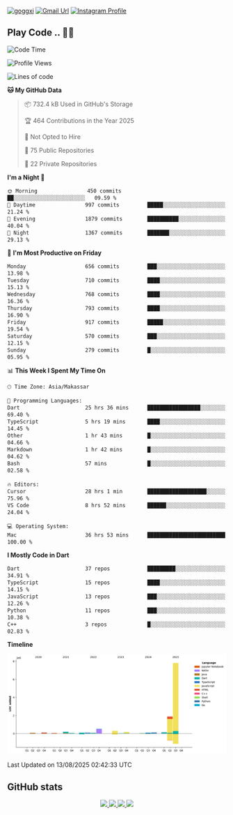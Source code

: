 [![goggxi](https://img.shields.io/badge/Portofolio-Goggxi-orange)](https://goggxi.github.io)
[![Gmail Url](https://img.shields.io/twitter/url?label=Goggxi@gmail.com&logo=gmail&style=social&url=http%3A%2F%2Fmailto%3Acontact.Goggxi@gmail.com)](mailto:Goggxi@gmail.com) [![Instagram Profile](https://img.shields.io/twitter/url?label=moh_rifkan&logo=instagram&style=social&url=https://www.instagram.com/moh_rifkan/)](https://www.instagram.com/moh_rifkan/)

## Play Code .. 💬🚀

<!-- [![Moh Rifkan GitHub stats](https://github-readme-stats.vercel.app/api?username=goggxi&count_private=true&show_icons=true&theme=dracula&custom_title=Goggxi%20Statistic%20🚀)](https://github.com/goggxi/goggxi)

[![Top Langs](https://github-readme-stats.vercel.app/api/top-langs/?username=goggxi&langs_count=8&layout=compact&show_icons=true&theme=dracula)](https://github.com/goggxi/goggxi) -->

<!--START_SECTION:waka-->
![Code Time](http://img.shields.io/badge/Code%20Time-4%2C446%20hrs%2054%20mins-blue)

![Profile Views](http://img.shields.io/badge/Profile%20Views-0-blue)

![Lines of code](https://img.shields.io/badge/From%20Hello%20World%20I%27ve%20Written-11.8%20million%20lines%20of%20code-blue)

**🐱 My GitHub Data** 

> 📦 732.4 kB Used in GitHub's Storage 
 > 
> 🏆 464 Contributions in the Year 2025
 > 
> 🚫 Not Opted to Hire
 > 
> 📜 75 Public Repositories 
 > 
> 🔑 22 Private Repositories 
 > 
**I'm a Night 🦉** 

```text
🌞 Morning                450 commits         ██░░░░░░░░░░░░░░░░░░░░░░░   09.59 % 
🌆 Daytime                997 commits         █████░░░░░░░░░░░░░░░░░░░░   21.24 % 
🌃 Evening                1879 commits        ██████████░░░░░░░░░░░░░░░   40.04 % 
🌙 Night                  1367 commits        ███████░░░░░░░░░░░░░░░░░░   29.13 % 
```
📅 **I'm Most Productive on Friday** 

```text
Monday                   656 commits         ███░░░░░░░░░░░░░░░░░░░░░░   13.98 % 
Tuesday                  710 commits         ████░░░░░░░░░░░░░░░░░░░░░   15.13 % 
Wednesday                768 commits         ████░░░░░░░░░░░░░░░░░░░░░   16.36 % 
Thursday                 793 commits         ████░░░░░░░░░░░░░░░░░░░░░   16.90 % 
Friday                   917 commits         █████░░░░░░░░░░░░░░░░░░░░   19.54 % 
Saturday                 570 commits         ███░░░░░░░░░░░░░░░░░░░░░░   12.15 % 
Sunday                   279 commits         █░░░░░░░░░░░░░░░░░░░░░░░░   05.95 % 
```


📊 **This Week I Spent My Time On** 

```text
🕑︎ Time Zone: Asia/Makassar

💬 Programming Languages: 
Dart                     25 hrs 36 mins      █████████████████░░░░░░░░   69.40 % 
TypeScript               5 hrs 19 mins       ████░░░░░░░░░░░░░░░░░░░░░   14.45 % 
Other                    1 hr 43 mins        █░░░░░░░░░░░░░░░░░░░░░░░░   04.66 % 
Markdown                 1 hr 42 mins        █░░░░░░░░░░░░░░░░░░░░░░░░   04.62 % 
Bash                     57 mins             █░░░░░░░░░░░░░░░░░░░░░░░░   02.58 % 

🔥 Editors: 
Cursor                   28 hrs 1 min        ███████████████████░░░░░░   75.96 % 
VS Code                  8 hrs 52 mins       ██████░░░░░░░░░░░░░░░░░░░   24.04 % 

💻 Operating System: 
Mac                      36 hrs 53 mins      █████████████████████████   100.00 % 
```

**I Mostly Code in Dart** 

```text
Dart                     37 repos            █████████░░░░░░░░░░░░░░░░   34.91 % 
TypeScript               15 repos            ████░░░░░░░░░░░░░░░░░░░░░   14.15 % 
JavaScript               13 repos            ███░░░░░░░░░░░░░░░░░░░░░░   12.26 % 
Python                   11 repos            ███░░░░░░░░░░░░░░░░░░░░░░   10.38 % 
C++                      3 repos             █░░░░░░░░░░░░░░░░░░░░░░░░   02.83 % 
```



**Timeline**

![Lines of Code chart](https://raw.githubusercontent.com/Goggxi/Goggxi/main/assets/bar_graph.png)


 Last Updated on 13/08/2025 02:42:33 UTC
<!--END_SECTION:waka-->

## GitHub stats

<p align="center">
  <a href="https://github.com/goggxi">
    <img src="http://github-profile-summary-cards.vercel.app/api/cards/profile-details?username=goggxi&theme=transparent" />
  </a>
  <a href="https://github.com/goggxi">
    <img src="https://github-readme-streak-stats.herokuapp.com/?user=goggxi&hide_border=true&card_width=338&theme=transparent" />
  </a>
  <a href="https://github.com/goggxi">
    <img src="http://github-profile-summary-cards.vercel.app/api/cards/stats?username=goggxi&theme=transparent" />
  </a>
  <a href="https://github.com/goggxi">
    <img src="https://github-readme-stats.vercel.app/api/top-langs/?username=goggxi&langs_count=10&exclude_repo=&hide=c,makefile,html,css,sass,nix,nunjucks,tsql,dockerfile,shell&card_width=699&hide_border=true&theme=transparent" />
  </a>
  <!-- <br/>
  <a href="https://github.com/goggxi">
    <img src="https://komarev.com/ghpvc/?username=goggxi&color=blue&style=flat" />
  </a> -->
</p>
